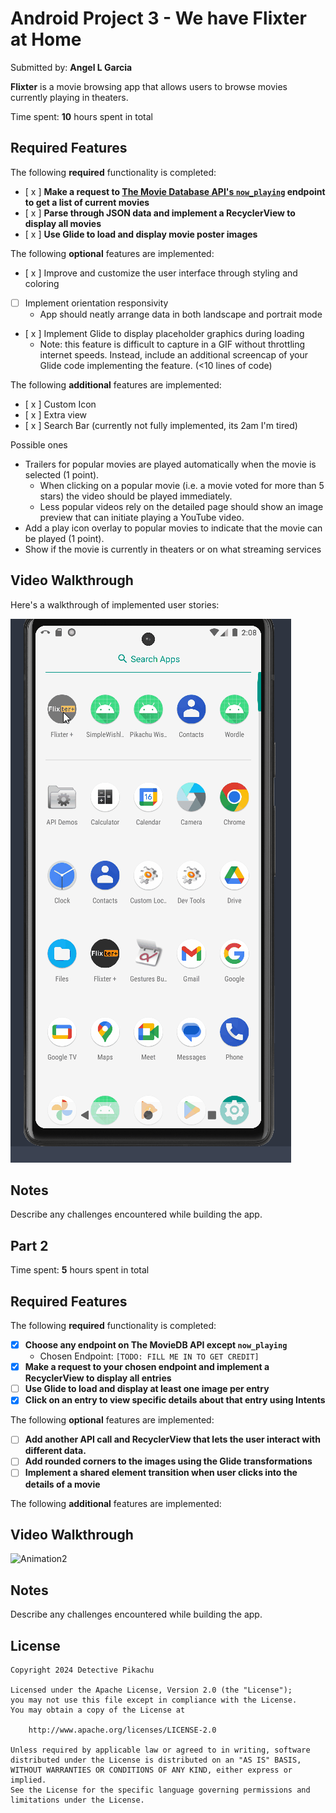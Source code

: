# Android Project 3 - We have Flixter at Home

Submitted by: **Angel L Garcia**

**Flixter** is a movie browsing app that allows users to browse movies currently playing in theaters.

Time spent: **10** hours spent in total

## Required Features

The following **required** functionality is completed:

- [ x ] **Make a request to [The Movie Database API's `now_playing`](https://developers.themoviedb.org/3/movies/get-now-playing) endpoint to get a list of current movies**
- [ x ] **Parse through JSON data and implement a RecyclerView to display all movies**
- [ x ] **Use Glide to load and display movie poster images**

The following **optional** features are implemented:

- [ x ] Improve and customize the user interface through styling and coloring
- [ ] Implement orientation responsivity
    - App should neatly arrange data in both landscape and portrait mode
- [ x ] Implement Glide to display placeholder graphics during loading
    - Note: this feature is difficult to capture in a GIF without throttling internet speeds.  Instead, include an additional screencap of your Glide code implementing the feature.  (<10 lines of code)

The following **additional** features are implemented:

- [ x ] Custom Icon
- [ x ] Extra view
- [ x ] Search Bar (currently not fully implemented, its 2am I'm tired)

Possible ones

- Trailers for popular movies are played automatically when the movie is selected (1 point).
  - When clicking on a popular movie (i.e. a movie voted for more than 5 stars) the video should be played immediately.
  - Less popular videos rely on the detailed page should show an image preview that can initiate playing a YouTube video.
- Add a play icon overlay to popular movies to indicate that the movie can be played (1 point).
- Show if the movie is currently in theaters or on what streaming services


## Video Walkthrough

Here's a walkthrough of implemented user stories:

![](./Animation2.gif)

## Notes

Describe any challenges encountered while building the app.






## Part 2

Time spent: **5** hours spent in total

## Required Features

The following **required** functionality is completed:

- [x] **Choose any endpoint on The MovieDB API except `now_playing`**
  - Chosen Endpoint: `[TODO: FILL ME IN TO GET CREDIT]`
- [x] **Make a request to your chosen endpoint and implement a RecyclerView to display all entries**
- [ ] **Use Glide to load and display at least one image per entry**
- [x] **Click on an entry to view specific details about that entry using Intents**

The following **optional** features are implemented:

- [ ] **Add another API call and RecyclerView that lets the user interact with different data.** 
- [ ] **Add rounded corners to the images using the Glide transformations**
- [ ] **Implement a shared element transition when user clicks into the details of a movie**

The following **additional** features are implemented:



## Video Walkthrough

![Animation2](https://github.com/FrenzyExists/Flixter/assets/47986470/3213f81b-9878-482f-a8fd-f262db231f5b)


## Notes

Describe any challenges encountered while building the app.



## License

    Copyright 2024 Detective Pikachu

    Licensed under the Apache License, Version 2.0 (the "License");
    you may not use this file except in compliance with the License.
    You may obtain a copy of the License at

        http://www.apache.org/licenses/LICENSE-2.0

    Unless required by applicable law or agreed to in writing, software
    distributed under the License is distributed on an "AS IS" BASIS,
    WITHOUT WARRANTIES OR CONDITIONS OF ANY KIND, either express or implied.
    See the License for the specific language governing permissions and
    limitations under the License.
